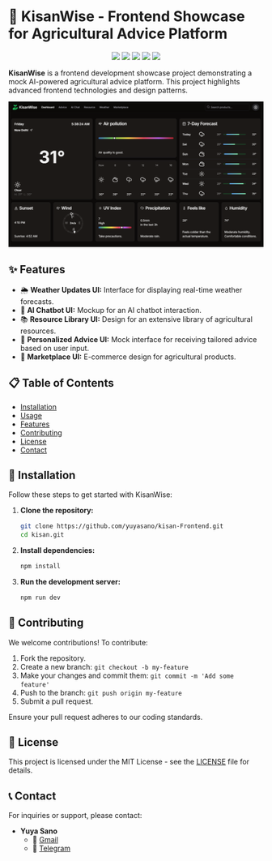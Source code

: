 # 🌾 KisanWise - Frontend Showcase for Agricultural Advice Platform

<p align="center">
  <img src="https://img.shields.io/badge/Next.js-000000?style=for-the-badge&logo=nextdotjs&logoColor=white"/>
  <img src="https://img.shields.io/badge/TailwindCSS-38B2AC?style=for-the-badge&logo=tailwind-css&logoColor=white"/>
  <img src="https://img.shields.io/badge/React-20232A?style=for-the-badge&logo=react&logoColor=61DAFB"/>
  <img src="https://img.shields.io/badge/TypeScript-007ACC?style=for-the-badge&logo=typescript&logoColor=white"/>
  <img src="https://img.shields.io/github/license/DavyJonesCodes/kisanWise?style=for-the-badge" />
</p>

**KisanWise** is a frontend development showcase project demonstrating a mock AI-powered agricultural advice platform. This project highlights advanced frontend technologies and design patterns.

![dashboard](./public/Images/dashboard.png)

## ✨ Features

- 🌦 **Weather Updates UI:** Interface for displaying real-time weather forecasts.
- 🤖 **AI Chatbot UI:** Mockup for an AI chatbot interaction.
- 📚 **Resource Library UI:** Design for an extensive library of agricultural resources.
- 🌱 **Personalized Advice UI:** Mock interface for receiving tailored advice based on user input.
- 🛒 **Marketplace UI:** E-commerce design for agricultural products.

## 📋 Table of Contents

- [Installation](#installation)
- [Usage](#usage)
- [Features](#features)
- [Contributing](#contributing)
- [License](#license)
- [Contact](#contact)

## 🚀 Installation

Follow these steps to get started with KisanWise:

1. **Clone the repository:**

   ```sh
   git clone https://github.com/yuyasano/kisan-Frontend.git
   cd kisan.git
   ```

2. **Install dependencies:**

   ```sh
   npm install
   ```

3. **Run the development server:**

   ```sh
   npm run dev
   ```

## 🌟 Contributing

We welcome contributions! To contribute:

1. Fork the repository.
2. Create a new branch: `git checkout -b my-feature`
3. Make your changes and commit them: `git commit -m 'Add some feature'`
4. Push to the branch: `git push origin my-feature`
5. Submit a pull request.

Ensure your pull request adheres to our coding standards.

## 📄 License

This project is licensed under the MIT License - see the [LICENSE](./LICENSE) file for details.

## 📞 Contact

For inquiries or support, please contact:

- **Yuya Sano**
  - 📧 [Gmail](mailto:andersn0093@gmail.com)
  - 📧 [Telegram](https://t.me/andersn0093)
